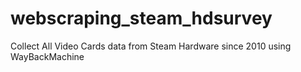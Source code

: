 # webscraping_steam_hdsurvey
Collect All Video Cards data from Steam Hardware since 2010 using WayBackMachine 



